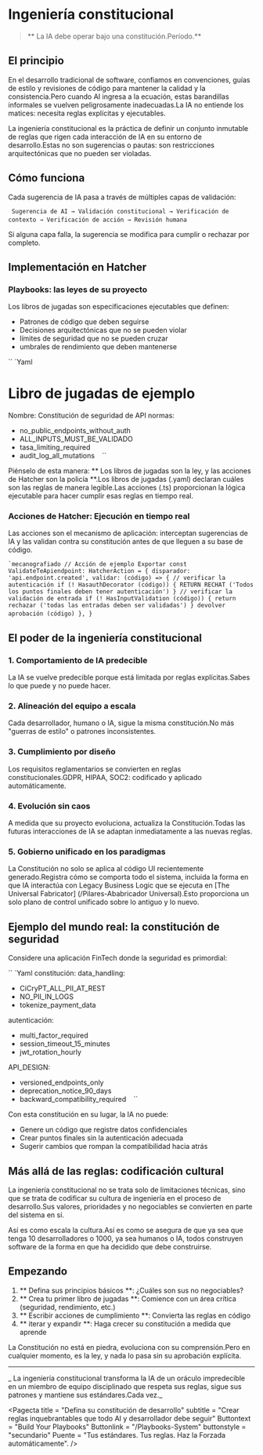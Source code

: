 # Ingeniería constitucional

> ** La IA debe operar bajo una constitución.Período.**

## El principio

En el desarrollo tradicional de software, confiamos en convenciones, guías de estilo y revisiones de código para mantener la calidad y la consistencia.Pero cuando AI ingresa a la ecuación, estas barandillas informales se vuelven peligrosamente inadecuadas.La IA no entiende los matices: necesita reglas explícitas y ejecutables.

La ingeniería constitucional es la práctica de definir un conjunto inmutable de reglas que rigen cada interacción de IA en su entorno de desarrollo.Estas no son sugerencias o pautas: son restricciones arquitectónicas que no pueden ser violadas.

## Cómo funciona

Cada sugerencia de IA pasa a través de múltiples capas de validación:

`` `` ``
Sugerencia de AI → Validación constitucional → Verificación de contexto → Verificación de acción → Revisión humana
`` `` ``

Si alguna capa falla, la sugerencia se modifica para cumplir o rechazar por completo.

## Implementación en Hatcher

### Playbooks: las leyes de su proyecto

Los libros de jugadas son especificaciones ejecutables que definen:

- Patrones de código que deben seguirse
- Decisiones arquitectónicas que no se pueden violar
- límites de seguridad que no se pueden cruzar
- umbrales de rendimiento que deben mantenerse

`` `Yaml
# Libro de jugadas de ejemplo
Nombre: Constitución de seguridad de API
normas:
- no_public_endpoints_without_auth
- ALL_INPUTS_MUST_BE_VALIDADO
- tasa_limiting_required
- audit_log_all_mutations
`` `` ``

Piénselo de esta manera: ** Los libros de jugadas son la ley, y las acciones de Hatcher son la policía **.Los libros de jugadas (.yaml) declaran cuáles son las reglas de manera legible.Las acciones (.ts) proporcionan la lógica ejecutable para hacer cumplir esas reglas en tiempo real.

### Acciones de Hatcher: Ejecución en tiempo real

Las acciones son el mecanismo de aplicación: interceptan sugerencias de IA y las validan contra su constitución antes de que lleguen a su base de código.

`` `mecanografiado
// Acción de ejemplo
Exportar const ValidateTeApiendpoint: HatcherAction = {
disparador: 'api.endpoint.created',
validar: (código) => {
// verificar la autenticación
if (! HasauthDecorator (código)) {
RETURN RECHAT ('Todos los puntos finales deben tener autenticación')
}
// verificar la validación de entrada
if (! HasInputValidation (código)) {
return rechazar ('todas las entradas deben ser validadas')
}
devolver aprobación (código)
},
}
`` `` ``

## El poder de la ingeniería constitucional

### 1. Comportamiento de IA predecible

La IA se vuelve predecible porque está limitada por reglas explícitas.Sabes lo que puede y no puede hacer.

### 2. Alineación del equipo a escala

Cada desarrollador, humano o IA, sigue la misma constitución.No más "guerras de estilo" o patrones inconsistentes.

### 3. Cumplimiento por diseño

Los requisitos reglamentarios se convierten en reglas constitucionales.GDPR, HIPAA, SOC2: codificado y aplicado automáticamente.

### 4. Evolución sin caos

A medida que su proyecto evoluciona, actualiza la Constitución.Todas las futuras interacciones de IA se adaptan inmediatamente a las nuevas reglas.

### 5. Gobierno unificado en los paradigmas

La Constitución no solo se aplica al código UI recientemente generado.Registra cómo se comporta todo el sistema, incluida la forma en que IA interactúa con Legacy Business Logic que se ejecuta en [The Universal Fabricator] (/Pilares-Ababricador Universal).Esto proporciona un solo plano de control unificado sobre lo antiguo y lo nuevo.

## Ejemplo del mundo real: la constitución de seguridad

Considere una aplicación FinTech donde la seguridad es primordial:

`` `Yaml
constitución:
data_handling:
- CiCryPT_ALL_PII_AT_REST
- NO_PII_IN_LOGS
- tokenize_payment_data

autenticación:
- multi_factor_required
- session_timeout_15_minutes
- jwt_rotation_hourly

API_DESIGN:
- versioned_endpoints_only
- deprecation_notice_90_days
- backward_compatibility_required
`` `` ``

Con esta constitución en su lugar, la IA no puede:

- Genere un código que registre datos confidenciales
- Crear puntos finales sin la autenticación adecuada
- Sugerir cambios que rompan la compatibilidad hacia atrás

## Más allá de las reglas: codificación cultural

La ingeniería constitucional no se trata solo de limitaciones técnicas, sino que se trata de codificar su cultura de ingeniería en el proceso de desarrollo.Sus valores, prioridades y no negociables se convierten en parte del sistema en sí.

Así es como escala la cultura.Así es como se asegura de que ya sea que tenga 10 desarrolladores o 1000, ya sea humanos o IA, todos construyen software de la forma en que ha decidido que debe construirse.

## Empezando

1. ** Defina sus principios básicos **: ¿Cuáles son sus no negociables?
2. ** Crea tu primer libro de jugadas **: Comience con un área crítica (seguridad, rendimiento, etc.)
3. ** Escribir acciones de cumplimiento **: Convierta las reglas en código
4. ** iterar y expandir **: Haga crecer su constitución a medida que aprende

La Constitución no está en piedra, evoluciona con su comprensión.Pero en cualquier momento, es la ley, y nada lo pasa sin su aprobación explícita.

---
_ La ingeniería constitucional transforma la IA de un oráculo impredecible en un miembro de equipo disciplinado que respeta sus reglas, sigue sus patrones y mantiene sus estándares.Cada vez._

<Pagecta
title = "Defina su constitución de desarrollo"
subtitle = "Crear reglas inquebrantables que todo AI y desarrollador debe seguir"
Buttontext = "Build Your Playbooks"
Buttonlink = "/Playbooks-System"
buttonstyle = "secundario"
Puente = "Tus estándares. Tus reglas. Haz la Forzada automáticamente".
/>